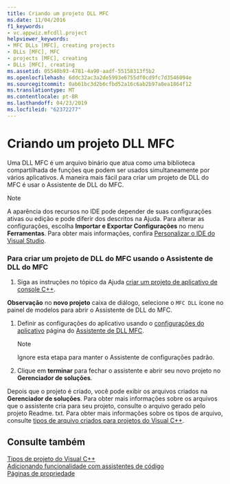 ```yaml
---
title: Criando um projeto DLL MFC
ms.date: 11/04/2016
f1_keywords:
- vc.appwiz.mfcdll.project
helpviewer_keywords:
- MFC DLLs [MFC], creating projects
- DLLs [MFC], MFC
- projects [MFC], creating
- DLLs [MFC], creating
ms.assetid: 05540b93-4781-4a90-aadf-55158313f5b2
ms.openlocfilehash: 6ddc32ac3a2de5993e6755df0cd9fc7d3546094e
ms.sourcegitcommit: 0ab61bc3d2b6cfbd52a16c6ab2b97a8ea1864f12
ms.translationtype: MT
ms.contentlocale: pt-BR
ms.lasthandoff: 04/23/2019
ms.locfileid: "62372277"
---
```

# <a name="creating-an-mfc-dll-project"></a>Criando um projeto DLL MFC

Uma DLL MFC é um arquivo binário que atua como uma biblioteca compartilhada de funções que podem ser usados simultaneamente por vários aplicativos. A maneira mais fácil para criar um projeto de DLL do MFC é usar o Assistente de DLL do MFC.

> [!NOTE]
>  A aparência dos recursos no IDE pode depender de suas configurações ativas ou edição e pode diferir dos descritos na Ajuda. Para alterar as configurações, escolha **Importar e Exportar Configurações** no menu **Ferramentas**. Para obter mais informações, confira [Personalizar o IDE do Visual Studio](/visualstudio/ide/personalizing-the-visual-studio-ide).

### <a name="to-create-an-mfc-dll-project-using-the-mfc-dll-wizard"></a>Para criar um projeto de DLL do MFC usando o Assistente de DLL do MFC

1. Siga as instruções no tópico da Ajuda [criar um projeto de aplicativo de console C++](../../get-started/tutorial-console-cpp.md).

**Observação** no **novo projeto** caixa de diálogo, selecione o `MFC DLL` ícone no painel de modelos para abrir o Assistente de DLL do MFC.

1. Definir as configurações do aplicativo usando o [configurações do aplicativo](../../mfc/reference/application-settings-mfc-dll-wizard.md) página do [Assistente de DLL MFC](../../mfc/reference/mfc-dll-wizard.md).

    > [!NOTE]
    >  Ignore esta etapa para manter o Assistente de configurações padrão.

1. Clique em **terminar** para fechar o assistente e abrir seu novo projeto no **Gerenciador de soluções**.

Depois que o projeto é criado, você pode exibir os arquivos criados na **Gerenciador de soluções**. Para obter mais informações sobre os arquivos que o assistente cria para seu projeto, consulte o arquivo gerado pelo projeto Readme. txt. Para obter mais informações sobre os tipos de arquivo, consulte [tipos de arquivo criados para projetos do Visual C++](../../build/reference/file-types-created-for-visual-cpp-projects.md).

## <a name="see-also"></a>Consulte também

[Tipos de projeto do Visual C++](/visualstudio/debugger/debugging-preparation-visual-cpp-project-types)<br/>
[Adicionando funcionalidade com assistentes de código](../../ide/adding-functionality-with-code-wizards-cpp.md)<br/>
[Páginas de propriedade](../../build/reference/property-pages-visual-cpp.md)

